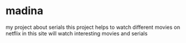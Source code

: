 # madina
my project about serials
this project helps to watch different movies on netflix
in this site will watch interesting movies and serials

